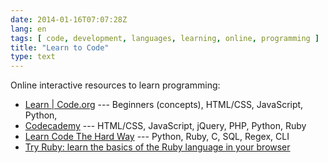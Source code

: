 ```yaml
---
date: 2014-01-16T07:07:28Z
lang: en
tags: [ code, development, languages, learning, online, programming ]
title: "Learn to Code"
type: text
---
```


Online interactive resources to learn programming:

-   [Learn  |  Code.org](http://code.org/learn) --- Beginners (concepts),
    HTML/CSS, JavaScript, Python,
-   [Codecademy](http://www.codecademy.com/learn) --- HTML/CSS,
    JavaScript, jQuery, PHP, Python, Ruby
-   [Learn Code The Hard Way](http://learncodethehardway.org) ---
    Python, Ruby, C, SQL, Regex, CLI
-   [Try Ruby: learn the basics of the Ruby language in your
    browser](http://tryruby.org)


